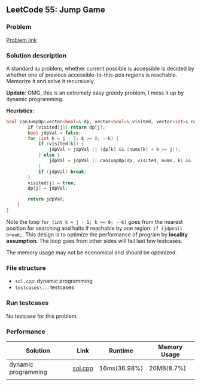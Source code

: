 ## LeetCode 55: Jump Game

### Problem

[Problem link](https://leetcode-cn.com/problems/jump-game/)

### Solution description

A standard `dp` problem, whether current possible is accessible is decided by whether one of previous accessible-to-this-pos regions is reachable. Memorize it and solve it recursively.

**Update**: OMG, this is an extremely easy greedy problem, I mess it up by dynamic programming.

**Heuristics:**

```cpp
bool canJumpDp(vector<bool>& dp, vector<bool>& visited, vector<int>& nums, int j) {
        if (visited[j]) return dp[j];
        bool jdpVal = false;
        for (int k = j - 1; k >= 0; --k) {
            if (visited[k]) {
                jdpVal = jdpVal || (dp[k] && (nums[k] + k >= j));
            } else {
                jdpVal = jdpVal || canJumpDp(dp, visited, nums, k) && (nums[k] + k >= j);
            }
            if (jdpVal) break;
        }
        visited[j] = true;
        dp[j] = jdpVal;

        return jdpVal;
    }
}
```

Note the loop `for (int k = j - 1; k >= 0; --k)` goes from the nearest position for searching and halts if reachable by one region: `if (jdpVal) break;`. This design is to optimize the performance of program by **locality assumption**. The loop goes from other sides will fail last few testcases.

The memory usage may not be economical and should be optimized.

### File structure

 - `sol.cpp`: dynamic programming
 - `testcases\..`: testcases

### Run testcases

No testcase for this problem.

### Performance

| Solution             | Link         | Runtime | Memory Usage |
| ------------------------ | ------- | ------------ | ------------ |
| dynamic programming | [sol.cpp](sol.cpp) | 16ms(36.98%) | 20MB(8.7%) |
|          |      |         |              |

